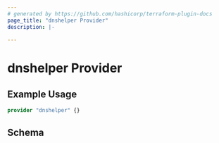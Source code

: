 ```yaml
---
# generated by https://github.com/hashicorp/terraform-plugin-docs
page_title: "dnshelper Provider"
description: |-
  
---
```


# dnshelper Provider



## Example Usage

```terraform
provider "dnshelper" {}
```

<!-- schema generated by tfplugindocs -->
## Schema
